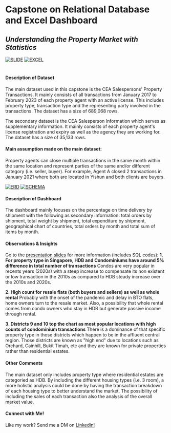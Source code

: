 # Capstone on Relational Database and Excel Dashboard

## _Understanding the Property Market with Statistics_

[![SLIDE](https://i.gyazo.com/26de1e460c449cfc9a2a9819fb0ce7c9.jpg)](https://gyazo.com/26de1e460c449cfc9a2a9819fb0ce7c9)
[![EXCEL](https://i.gyazo.com/663fd56a85e2925164683fcbd33b2ab7.png)](https://gyazo.com/663fd56a85e2925164683fcbd33b2ab7)

#

#### Description of Dataset

The main dataset used in this capstone is the CEA Salespersons' Property Transactions. It mainly consists of all transactions from January 2017 to February 2023 of each property agent with an active license. This includes property type, transaction type and the representing party involved in the transactions. The dataset has a size of 689,068 rows.

The secondary dataset is the CEA Salesperson Information which serves as supplementary information. It mainly consists of each property agent's license registration and expiry as well as the agency they are working for. The dataset has a size of 35,133 rows.

#### **Main assumption made on the main dataset:**
Property agents can close multiple transactions in the same month within the same location and represent parties of the same and/or different category (i.e. seller, buyer). For example, Agent A closed 2 transactions in January 2021 where both are located in Yishun and both clients are buyers.

[![ERD](https://i.gyazo.com/28e43fce451060263a8277479e4990bf.png)](https://gyazo.com/28e43fce451060263a8277479e4990bf)
[![SCHEMA](https://i.gyazo.com/04294690ee03b56048aefbce5c874701.png)](https://gyazo.com/04294690ee03b56048aefbce5c874701)

#### Description of Dashboard
The dashboard mainly focuses on the percentage on time delivery by shipment with the following as secondary information: total orders by shipment, total weight by shipment, total expenditure by shipment, geographical chart of countries, total orders by month and total sum of items by month.

#### Observations & Insights
Go to the [presentation slides]( https://github.com/NMustikha/SCTP-Capstone-2-Property-Statistics/blob/main/Capstone%202%20-%20Property%20Statistics.pptx) for more information (includes SQL codes):
**1. For property type in Singapore, HDB and Condominiums have around 5% difference in total number of transactions**
Condos are very popular in recents years (2020s) with a steep increase to compensate its non existent or low transaction in the 2010s as compared to HDB steady increase over the 2010s and 2020s.

**2. High count for resale flats (both buyers and sellers) as well as whole rental**
Probably with the onset of the pandemic and delay in BTO flats, home owners turn to the resale market. Also, a possibility that whole rental comes from condo owners who stay in HDB but generate passive income through rental.

**3. Districts 9 and 10 top the chart as most popular locations with high counts of condominium transactions**
There is a dominance of that specific property type in those districts which happen to be in the affluent central region. Those districts are known as "high end" due to locations such as Orchard, Cainhill, Bukit Timah, etc and they are known for private properties rather than residential estates.

#### Other Comments
The main dataset only includes property type where residential estates are categoried as HDB. By including the different housing types (i.e. 3 room), a more holistic analysis could be done by having the transaction breakdown of each housing type to better understand the market. The possibility of including the sales of each transaction also the analysis of the overall market value.

#### Connect with Me!
Like my work? Send me a DM on [Linkedin!](https://sg.linkedin.com/in/noor-mustikha-nk)